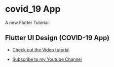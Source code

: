 # covid_19 App

A new Flutter Tutorial.


## Flutter UI Design (COVID-19 App)

- [Check out the Video tutorial](https://youtu.be/q52LXGoASWE)

- [Subscribe to my Youtube Channel](https://www.youtube.com/channel/UCJ4q1jj9mwJDfK1Hj2hAChw)
